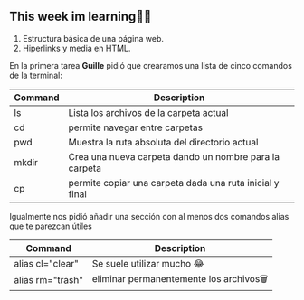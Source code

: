 ## This week im learning👨‍💻

1. Estructura básica de una página web.
2. Hiperlinks y media en HTML.

En la primera tarea **Guille** pidió que crearamos una lista de cinco comandos de la terminal:

| Command | Description|
| --- | --- |
| ls | Lista los archivos de la carpeta actual |
| cd | permite navegar entre carpetas |
| pwd | Muestra la ruta absoluta del directorio actual |
| mkdir | Crea una nueva carpeta dando un nombre para la carpeta |
| cp| permite copiar una carpeta dada una ruta inicial y final |

Igualmente nos pidió añadir una sección con al menos dos comandos alias que te parezcan útiles

Command | Description|
| ------ | ------ |
| alias cl="clear"| Se suele utilizar mucho 😂 |
| alias rm="trash"| eliminar permanentemente los archivos🗑️ |
